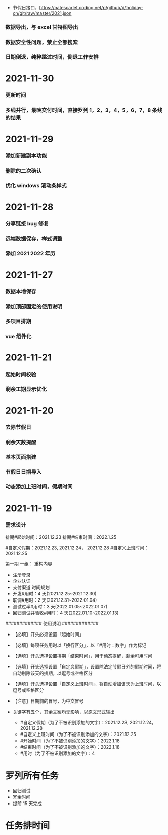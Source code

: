 <!--资源-->
- 节假日接口，https://natescarlet.coding.net/p/github/d/holiday-cn/git/raw/master/2021.json

<!--待完成事项-->
### 数据导出，与 excel 甘特图导出
### 数据安全性问题，禁止全部搜索

### 日期倒退，纯粹跳过时间，倒退工作安排



<!--已完成事项-->
# 2021-11-30
### 更新时间
### 多线并行，最晚交付时间，直接罗列 1，2，3，4，5，6，7，8 条线的结果


# 2021-11-29
### 添加新建副本功能
### 删除的二次确认
### 优化 windows 滚动条样式



# 2021-11-28
### 分享链接 bug 修复
### 远端数据保存，样式调整
### 添加 2021 2022 年历




# 2021-11-27
### 数据本地保存
### 添加顶部固定的使用说明
### 多项目排期
### vue 组件化



# 2021-11-21
### 起始时间校验
### 剩余工期显示优化


# 2021-11-20

### 去除节假日
### 剩余天数提醒
### 基本页面搭建
### 节假日日期导入
### 动态添加上班时间，假期时间


# 2021-11-19
### 需求设计




排期#起始时间：2021.12.23
排期#结束时间：2022.1.25

#自定义假期：2021.12.23,   2021.12.24， 2021.12.28
#自定义上班时间：2021.12.25

第一期
一组：
重构内容
- 注册登录
- 企业认证
- 支付渠道
时间规划
- 开发#用时：4 天(2021.12.25~2021.12.30)
- 联调#用时：2 天(2021.12.31~2022.01.04)
- 测试过半#用时：3 天(2022.01.05~2022.01.07)
- 回归测试并验收#用时：4 天(2022.01.10~2022.01.13)


############# 使用说明 #############
- 【必填】开头必须设置「起始时间」
- 【必填】每项任务用时以「换行区分」，以「#用时：数字」作为标记
- 【选填】开头选择设置排期「结束时间」，用于动态提醒，剩余可用时间
- 【选填】开头选择设置「自定义假期」，设置除法定节假日外的假期时间，将自动剔除该天的排期，以逗号或空格区分
- 【选填】开头选择设置「自定义上班时间」，将自动增加该天为上班时间，以逗号或空格区分

- 【注意】日期前的冒号，为中文冒号
- 关键字有五个，其余文案均无影响，以原文形式输出
  - #自定义假期（为了不被识别添加的文字）：2021.12.23,   2021.12.24， 2021.12.28
  - #自定义上班时间（为了不被识别添加的文字）：2021.12.25
  - #开始时间（为了不被识别添加的文字）：2022.1.18
  - #结束时间（为了不被识别添加的文字）：2022.1.18
  - #用时（为了不被识别添加的文字）：4












# 罗列所有任务
- 回归测试
- 冗余时间
- 提前 15 天完成

# 任务排时间




































